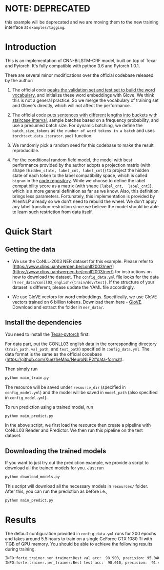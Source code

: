 # NOTE: DEPRECATED
this example will be deprecated and we are moving them to the new training 
interface at `examples/tagging`.

# Introduction

This is an implementation of CNN-BiLSTM-CRF model, built on top of Texar and Pytorch. It's fully 
compatible with python 3.6 and Pytorch 1.0.1.


There are several minor modifications over the official codebase released by the author:

1. The official code [peaks the validation set and test set to build the 
word vocabulary](https://github.com/XuezheMax/NeuroNLP2/blob/2b9a0ea6ec9e1021660b29cdcd74c66824dd0e8c/neuronlp2/io/conll03_data.py#L33),
and initialize these word embeddings with Glove. We think this is not a 
general practice. So we merge the vocabulary of training set and Glove's 
directly, which will not affect the performance.

2. The official code [puts sentences with different lengths into buckets with staircase interval](https://github.com/XuezheMax/NeuroNLP2/blob/master/neuronlp2/io/conll03_data.py#L178), 
sample batches based on a frequency probability, and use a presumed batch size. For dynamic 
batching, we define the `batch_size_tokens` as `the number of word tokens in a batch` and uses 
`torchtext.data.iterator.pool` function.

3. We randomly pick a random seed for this codebase to make the result reproducible.

4. For the conditional random field model, the model with best performance provided by the author 
adopts a projection matrix (with shape `[hidden_state, label_cnt, label_cnt]`) to project the 
hidden state of each token to the label compatibility space, which is called `bigram` in the 
[code repository](https://github.com/XuezheMax/NeuroNLP2/blob/2b9a0ea6ec9e1021660b29cdcd74c66824dd0e8c/neuronlp2/nn/modules/crf.py#L34).
While we choose to define the label compatibility score as a matrix (with shape `[label_cnt, 
label_cnt]`), which is a more general definition as far as we know. Also, this definition brings 
less parameters. Fortunately, this implementation is provided by AllenNLP already so we don't need 
to rebuild the wheel. We don't apply any label transition restriction since we believe the model 
should be able to learn such restriction from data itself.

# Quick Start

## Getting the data

- We use the CoNLL-2003 NER dataset for this example. Please refer to [https://www.clips.uantwerpen.be/conll2003/ner/](https://www.clips.uantwerpen.be/conll2003/ner/)
for instructions on how to download the dataset. The `config_data.yml` file looks for the data in
`ner_data/conll03_english/{train/dev/test}`. If the structure of your dataset 
is different, please update the YAML file accordingly.

- We use GloVE vectors for word embeddings. Specifically, we use GloVE vectors trained on 6 
billion tokens. Download them here - [GloVE](http://nlp.stanford.edu/data/glove.6B.zip). 
Download and extract the folder in `ner_data/`.


 
## Install the dependencies

You need to install the [Texar-pytorch](https://github.com/asyml/texar-pytorch) first.

For data part, put the CONLL03 english data in the corresponding directory (`train_path`, 
`val_path`, and `test_path`) specified in `config_data.yml`. The data format is the same as the 
official codebase (https://github.com/XuezheMax/NeuroNLP2#data-format).
 
Then simply run

 ```bash
python main_train.py
```

The resource will be saved under `resource_dir` (specified in `config_model.yml`) and the model will
be saved in `model_path` (also specified in `config_model.yml`).

To run prediction using a trained model, run

```bash
python main_predict.py
```

In the above script, we first load the resource then create a pipeline with CoNLL03 Reader and 
Predictor. We then run this pipeline on the test dataset.

## Downloading the trained models

If you want to just try out the prediction example, we provide a script to download all the 
trained models for you. Just run

```bash
python download_models.py
```

This script will download all the necessary models in `resources/` folder. After this, you can 
run the prediction as before i.e.,

```bash
python main_predict.py
```

# Results

The default configuration provided in `config_data.yml` runs for 200 epochs and takes around 5.5 
hours to train on a single GeForce GTX 1080 Ti with 11GB of GPU memory. You should be able to 
achieve the following results during training. 

```bash
INFO:forte.trainer.ner_trainer:Best val acc:  98.900, precision: 95.040, recall: 94.720, F1: 94.880, epoch=129
INFO:forte.trainer.ner_trainer:Best test acc:  98.010, precision:  91.430, recall:  91.450, F1:  91.440, epoch=129
```    